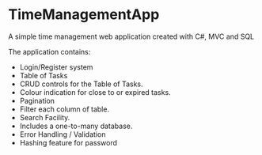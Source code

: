 # TimeManagementApp #
A  simple time management web application created with C#, MVC and SQL

The application contains:
* Login/Register system
* Table of Tasks
* CRUD controls for the Table of Tasks.
* Colour indication for close to or expired tasks.
* Pagination
* Filter each column of table.
* Search Facility.
* Includes a one-to-many database.
* Error Handling / Validation
* Hashing feature for password
